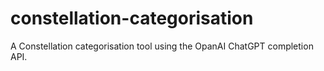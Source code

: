# constellation-categorisation
A Constellation categorisation tool using the OpanAI ChatGPT completion API.
